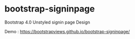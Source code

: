 # bootstrap-signinpage
Bootstrap 4.0 Unstyled signin page Design

Demo : https://bootstrapviews.github.io/bootstrap-signinpage/
